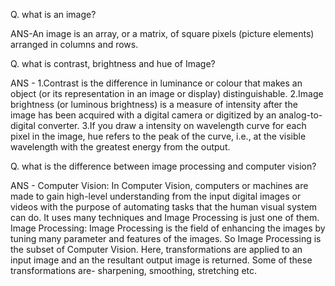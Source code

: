 Q. what is an image?
 
 ANS-An image is an array, or a matrix, of square pixels (picture elements) arranged in       columns and rows. 

Q. what is contrast, brightness and hue of Image?
 
 ANS - 1.Contrast is the difference in luminance or colour that makes an object (or its       representation in an image or display) distinguishable.
    2.Image brightness (or luminous brightness) is a measure of intensity after the image has been acquired with a digital camera or digitized by an analog-to-digital converter.
    3.If you draw a intensity on wavelength curve for each pixel in the image, hue refers to the peak of the curve, i.e., at the visible wavelength with the greatest energy from the output. 

Q. what is the difference between image processing and computer vision?
 
 ANS - Computer Vision:
    In Computer Vision, computers or machines are made to gain high-level understanding from the input digital images or videos with the purpose of automating tasks that the human visual system can do. It uses many techniques and Image Processing is just one of them.
    Image Processing:
    Image Processing is the field of enhancing the images by tuning many parameter and features of the images. So Image Processing is the subset of Computer Vision. Here, transformations are applied to an input image and an the resultant output image is returned. Some of these transformations are- sharpening, smoothing, stretching etc.    